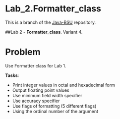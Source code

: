 # Lab_2.Formatter_class
This is a branch of the [Java-BSU](https://github.com/asenyarb/Java-BSU/) repository.

##Lab 2 - **Formatter_class**.
Variant 4.
# Problem
Use Formatter class for Lab 1.

**Tasks**:
-   Print integer values in octal and hexadecimal form
-	Output floating point values
-   Use minimum field width specifier
-   Use accuracy specifier
-   Use flags of formatting (5 different flags)
-   Using the ordinal number of the argument

